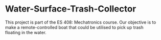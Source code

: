 # Water-Surface-Trash-Collector
This project is part of the ES 408: Mechatronics course. Our objective is to make a remote-controlled boat that could be utilised to pick up trash floating in the water.
